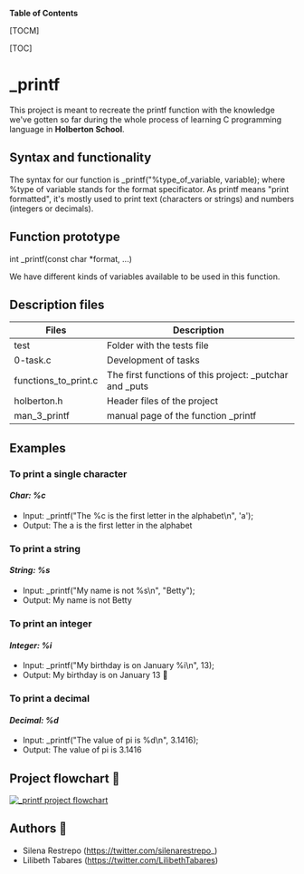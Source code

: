 **Table of Contents**

[TOCM]

[TOC]

# _printf
This project is meant to recreate the printf function with the knowledge we've gotten so far during the whole process of learning C programming language in __Holberton School__.

 ## Syntax and functionality
The syntax for our function is _printf("%type_of_variable, variable); where %type of variable stands for the format specificator.
As printf means "print formatted", it's mostly used to print text (characters or strings) and numbers (integers or decimals).
 
 ## Function prototype
int _printf(const char *format, ...)

We have different kinds of variables available to be used in this function. 

## Description files
|  Files | Description  |
| ------------ | ------------ |
| test  | Folder with the tests file  |
| 0-task.c  | Development of tasks  |
|  functions_to_print.c | The first functions of this project: _putchar and _puts  |
| holberton.h | Header files of the project |
| man_3_printf | manual page of the function _printf |


## Examples

### To print a single character
#### *Char: %c*
- Input: _printf("The %c is the first letter in the alphabet\n", 'a');
- Output: The a is the first letter in the alphabet

### To print a string
#### *String: %s*
- Input: _printf("My name is not %s\n", "Betty");
- Output: My name is not Betty

### To print an integer
#### *Integer: %i*
- Input: _printf("My birthday is on January %i\n", 13);
- Output: My birthday is on January 13 :gift:

### To print a decimal
#### *Decimal: %d*
- Input: _printf("The value of pi is %d\n", 3.1416);
- Output: The value of pi is 3.1416

## Project flowchart :notebook:
[![_printf project flowchart](https://app.diagrams.net/#G1FHzWAuddrfA0oG3JQRAQK64rC_QNyRs0 "_printf project flowchart")](https://app.diagrams.net/#G1FHzWAuddrfA0oG3JQRAQK64rC_QNyRs0 "_printf project flowchart")

## Authors :loudspeaker:
- Silena Restrepo (https://twitter.com/silenarestrepo_) 
- Lilibeth Tabares (https://twitter.com/LilibethTabares)
